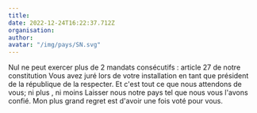 ```yaml
---
title: 
date: 2022-12-24T16:22:37.712Z
organisation: 
author: 
avatar: "/img/pays/SN.svg"
---
```


Nul ne peut exercer plus de 2 mandats consécutifs : article 27 de notre constitution 
Vous avez juré lors de votre installation en tant que président de la république de la respecter.
Et c'est tout ce que nous attendons de vous; ni plus , ni moins 
Laisser nous notre pays tel que nous vous l'avons confié. 
Mon plus grand regret est d'avoir une fois voté pour vous.